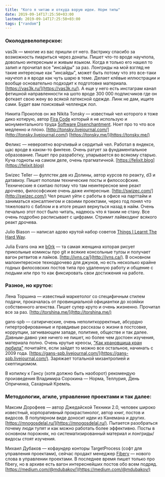 ```yaml
---
title: "Кого я читаю и откуда ворую идеи. Норм типы"
date: 2019-09-14T17:25:50+03:00
lastmod: 2019-09-14T17:25:50+03:00
tags: ["random"]
---
```


### Околодевелоперское:

vas3k — многие из вас пришли от него. Вастрику спасибо за возможность пиариться через донаты. Пишет что-то вроде научпопа, довольно интересным и живым языком. Когда я только его нашел то залип и прочитал все "инсайды" за раз. Лонгриды на мой взгляд не такие интересные как "инсайды", может быть потому что это все-таки научпоп а я вроде как чуть шарю в теме. Делает клёвые иллюстрации и вообще основательно подходит к подготовке материала. [https://vas3k.ru/](https://vas3k.ru/). А еще у него есть инстаграм канал фетишной направленности на шото вроде 300 000 подписчиков где он фоткает свою жену во всякой латексной одежде. Линк не дам, ищите сами. Будет вам поисковый челлендж лол.

Никита Прокопов он же Nikita Tonsky — известный чел которого я тоже дико котирую, автор [Fira Code](https://github.com/tonsky/FiraCode) который я не использую и монументального труда [Software Disenchantment](https://tonsky.me/blog/disenchantment/). Ноет про то что все медленно и плохо. [http://tonsky.livejournal.com/](http://tonsky.livejournal.com/) [https://tonsky.me/](https://tonsky.me/)

Феликс — невероятно ворчливый и сердитый чел. Работал в яндексе, щас вроде в каком-то финтехе. Очень ратует за фундаментальное образование. Пишет про разработку, упарывается во всякому старью. Куча годноты на самом деле, очень прагматичной. [https://felixit.blog](https://felixit.blog)

Swizec Teller — фуллстек дев из Долины, автор курсов по реакту, d3 и датавизу. Пишет пополам технические посты и филососфские. Технические я скипаю потому что там неинтересное мне реакт дрочево, философсикие очень даже интересные. [http://swizec.com/](http://swizec.com/) Чел решил уйти с работы в офисе на парттайм и заниматься консалтингом и своими проектами, через год понял что тяжеловато с баблом и в итоге решил вернуться назад в найм. Очень печально этот пост было читать, надеюсь что я таким не стану. Все очень подробно расписывает с цифрами. Стримит лайвкодинг всякого реакт дрочева.

Julio Biason — написал адово крутой набор советов [Things I Learnt The Hard Way](https://blog.juliobiason.net/books/things-i-learnt/). 

Julia Evans она же [b0rk](https://twitter.com/b0rk/) — та самая женщина которая рисует прикольные комиксы про git и всякие консольные тулзы и получает вагон ретвитов и лайков. [http://jvns.ca/](http://jvns.ca/). В основном малоинтересное технодрочево для джунов, но есть несколько крайне годных филосовских постов типа про удаленную работу и общение с людьми или про то как фиксировать свои достижения на работе.

### Разное, но крутое:

Лена Торшина — известный маркетолог со специфичным стилем подачи, прокачалась от провинциальной официантки до хозяйки собственного агенства. Пишет супер круто и очень жизненно. Прочитал все за раз. [http://torshina.me/](http://torshina.me/)

gans-spb — сатирические, очень неполиткорректные, абсурдно гипертрофированные и правдивые рассказы о жизни в постсовке, коррупции, загнивающем западе, политике, обществе и так далее. Давным-давно уже ничего не пишет, но более чем достоен изучения, материала полно. Очень крутые креосы, ["Как крановщица кран любила"](https://gans-spb.livejournal.com/57749.html) почитайте, если зайдет то можно все остальное, начинать с 2009 года. [https://gans-spb.livejournal.com/](https://gans-spb.livejournal.com/). Заряжает тотальной мизантропией и скептицизмом.

В копилку к Гансу (хотя должно быть наоборот) рекомендую произведения Владимира Сорокина — Норма, Теллурия, День Опричинка, Сахарный Кремль.

### Методологии, агиле, управление проектами и так далее:

Максим Дорофеев — автор Джедайской Техники 2.0, человек широко известный, корпоративный прокрастинолог, автор книг, постов и видосов. В популярном виде доносит идеи из Канемана и других. [https://mnogosdelal.ru/](https://mnogosdelal.ru/). Пытается разобраться почему люди тупят и как можно работать более эффективно. Посты в основном порожняк, но систематизированный материал и лонгриды/видосы стоят изучения.

Михаил Дубаков — кофаундер конторы TargetProcess (софт для управления проектами), сейчас продакт менеджер [Fibery](https://fibery.io) — нового слова в управлении проектами. В последнее время пишет только про fibery, но в архиве есть вагон интереснейших постов обо всем подряд. [https://medium.com/@mdubakov/](https://medium.com/@mdubakov/)
